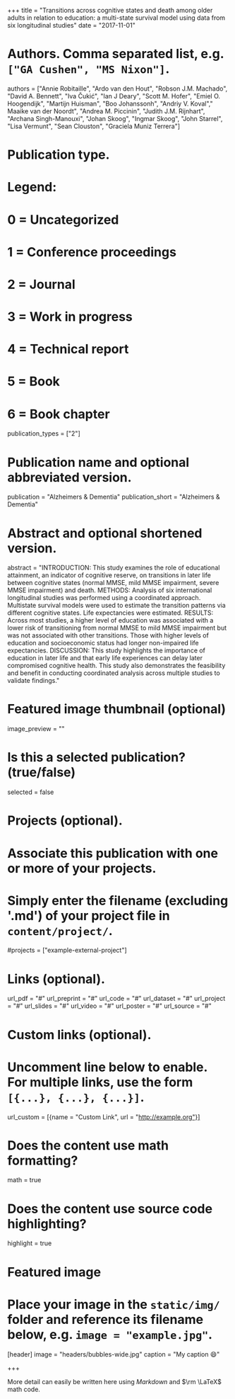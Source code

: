 +++
title = "Transitions across cognitive states and death among older adults in relation to education: a multi-state survival model using data from six longitudinal studies"
date = "2017-11-01"

# Authors. Comma separated list, e.g. `["GA Cushen", "MS Nixon"]`.
authors = ["Annie Robitaille", "Ardo van den Hout", "Robson J.M. Machado", "David A. Bennett", "Iva Čukić", "Ian J Deary", "Scott M. Hofer", "Emiel O. Hoogendijk", "Martijn Huisman", "Boo Johanssonh", "Andriy V. Koval"," Maaike van der Noordt", "Andrea M. Piccinin", "Judith J.M. Rijnhart", "Archana Singh-Manouxi", "Johan Skoog", "Ingmar Skoog", "John Starrel", "Lisa Vermunt", "Sean Clouston", "Graciela Muniz Terrera"]

# Publication type.
# Legend:
# 0 = Uncategorized
# 1 = Conference proceedings
# 2 = Journal
# 3 = Work in progress
# 4 = Technical report
# 5 = Book
# 6 = Book chapter
publication_types = ["2"]

# Publication name and optional abbreviated version.
publication = "Alzheimers & Dementia"
publication_short = "Alzheimers & Dementia"

# Abstract and optional shortened version.
abstract = "INTRODUCTION: This study examines the role of educational attainment, an indicator of cognitive reserve, on transitions in later life between cognitive states (normal MMSE, mild MMSE impairment, severe MMSE impairment) and death. METHODS: Analysis of six international longitudinal studies was performed using a coordinated approach. Multistate survival models were used to estimate the transition patterns via different cognitive states. Life expectancies were estimated. RESULTS: Across most studies, a higher level of education was associated with a lower risk of transitioning from normal MMSE to mild MMSE impairment but was not associated with other transitions. Those with higher levels of education and socioeconomic status had longer non-impaired life expectancies. DISCUSSION: This study highlights the importance of education in later life and that early life experiences can delay later compromised cognitive health. This study also demonstrates the feasibility and benefit in conducting coordinated analysis across multiple studies to validate findings."

# Featured image thumbnail (optional)
image_preview = ""

# Is this a selected publication? (true/false)
selected = false

# Projects (optional).
#   Associate this publication with one or more of your projects.
#   Simply enter the filename (excluding '.md') of your project file in `content/project/`.
#projects = ["example-external-project"]

# Links (optional).
url_pdf = "#"
url_preprint = "#"
url_code = "#"
url_dataset = "#"
url_project = "#"
url_slides = "#"
url_video = "#"
url_poster = "#"
url_source = "#"

# Custom links (optional).
#   Uncomment line below to enable. For multiple links, use the form `[{...}, {...}, {...}]`.
url_custom = [{name = "Custom Link", url = "http://example.org"}]

# Does the content use math formatting?
math = true

# Does the content use source code highlighting?
highlight = true

# Featured image
# Place your image in the `static/img/` folder and reference its filename below, e.g. `image = "example.jpg"`.
[header]
image = "headers/bubbles-wide.jpg"
caption = "My caption :smile:"

+++

More detail can easily be written here using *Markdown* and $\rm \LaTeX$ math code.
